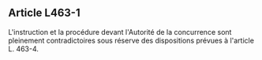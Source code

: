 Article L463-1
----
L'instruction et la procédure devant l'Autorité de la concurrence sont
pleinement contradictoires sous réserve des dispositions prévues à l'article L.
463-4.
